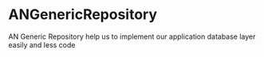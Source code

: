 # ANGenericRepository
AN Generic Repository help us to implement our application database layer easily and less code
